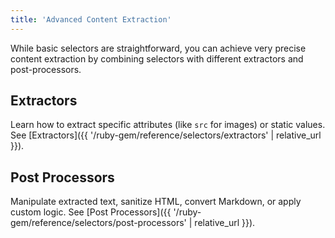 ```yaml
---
title: 'Advanced Content Extraction'
---
```


While basic selectors are straightforward, you can achieve very precise content extraction by combining selectors with different extractors and post-processors.

## Extractors

Learn how to extract specific attributes (like `src` for images) or static values. See [Extractors]({{ '/ruby-gem/reference/selectors/extractors' | relative_url }}).

## Post Processors

Manipulate extracted text, sanitize HTML, convert Markdown, or apply custom logic. See [Post Processors]({{ '/ruby-gem/reference/selectors/post-processors' | relative_url }}).
